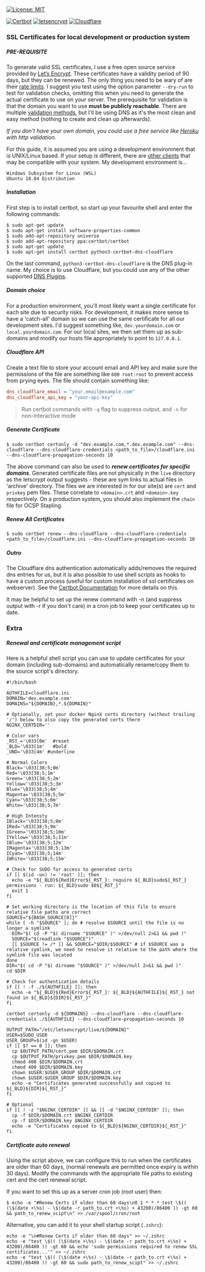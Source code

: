 [![License: MIT](https://img.shields.io/badge/License-MIT-yellow.svg?style=plastic)](https://opensource.org/licenses/MIT)

[![Certbot](https://img.shields.io/static/v1.svg?label=&message=certbot&color=ec1c23&style=plastic)](https://certbot.eff.org/) [![letsencrypt](https://img.shields.io/static/v1.svg?label=&message=%20letsencrypt&color=2C3C69&style=plastic)](https://letsencrypt.org/) [![Cloudflare](https://img.shields.io/static/v1.svg?label=&message=Cloudflare&color=f38020&style=plastic&logo=cloudflare&logoColor=white)](https://dash.cloudflare.com/)
### SSL Certificates for local development or production system
##### PRE-REQUISITE
To generate valid SSL certificates, I use a free open source service provided by [Let’s Encrypt](https://letsencrypt.org/).
These certificates have a validity period of 90 days, but they can be renewed. The only thing you need to be wary of are
their [rate limits](https://letsencrypt.org/docs/rate-limits/). I suggest you test using the option parameter
`--dry-run` to test for validation checks, omitting this when you need to generate the actual certificate to use on your
server. The prerequisite for validation is that the domain you want to use **must be publicly reachable**. There are
multiple [validation methods](https://letsencrypt.org/docs/challenge-types/), but I'll be using DNS as it's the most
clean and easy method (nothing to create and clean up afterwards).

_If you don't have your own domain, you could use a free service like [Heroku](https://www.heroku.com/free) with http validation._

For this guide, it is assumed you are using a development environment that is UNIX/Linux based. If your setup is
different, there are [other clients](https://letsencrypt.org/docs/client-options/#acme-v2-compatible-clients) that may
be compatible with your system. My development environment is...
```
Windows Subsystem for Linux (WSL)
Ubuntu 18.04 Distribution
```
##### Installation
First step is to install certbot, so start up your favourite shell and enter the following commands:
```shell
$ sudo apt-get update
$ sudo apt-get install software-properties-common
$ sudo add-apt-repository universe
$ sudo add-apt-repository ppa:certbot/certbot
$ sudo apt-get update
$ sudo apt-get install certbot python3-certbot-dns-cloudflare
```
On the last command, `python3-certbot-dns-cloudflare` is the DNS plug-in name. My choice is to use Cloudflare, but you
could use any of the other supported [DNS Plugins](https://certbot.eff.org/docs/using.html#dns-plugins).

##### Domain choice
For a production environment, you'll most likely want a single certificate for each site due to security risks. For
development, it makes more sense to have a 'catch-all' domain so we can use the same certificate for all our development
sites. I'd suggest something like, `dev.yourdomain.com` or `local.yourdomain.com`. For our local sites, we then set them
up as sub-domains and modify our hosts file appropriately to point to `127.0.0.1`.

##### Cloudflare API
Create a text file to store your account email and API key and make sure the permissions of the file are something like
`600 root:root` to prevent access from prying eyes. The file should contain something like:
```ini
dns_cloudflare_email = "your.email@example.com"
dns_cloudflare_api_key = "your-api-key"
```

> Run certbot commands with `-q` flag to suppress output, and `-n` for non-interactive mode

##### Generate Certificate
```shell
$ sudo certbot certonly -d "dev.example.com,*.dev.example.com" --dns-cloudflare --dns-cloudflare-credentials <path_to_file>/cloudflare.ini --dns-cloudflare-propagation-seconds 10
```
The above command can also be used to _**renew certificates for specific domains**_. Generated certificate files are not
physically in the `live` directory as the letscrypt output suggests - these are sym links to actual files in 'archive'
directory. The files we are interested in for our site(s) are `cert` and `privkey` pem files. These correlate to
`<domain>.crt` and `<domain>.key` respectively. On a production system, you should also implement the `chain` file for
OCSP Stapling. 

##### Renew All Certificates
```shell
$ sudo certbot renew --dns-cloudflare --dns-cloudflare-credentials <path_to_file>/cloudflare.ini --dns-cloudflare-propagation-seconds 10
```

##### Outro
The Cloudflare dns authentication automatically adds/removes the required dns entries for us, but it is also possible to
use shell scripts as hooks to have a custom process (useful for custom installation of ssl certificates on webserver).
See the [Certbot Documentation](https://certbot.eff.org/docs/using.html#pre-and-post-validation-hooks) for more details
on this.

It may be helpful to set up the renew command with -n (and suppress output with -r if you don't care) in a cron job to
keep your certificates up to date.

### Extra

##### Renewal and certificate management script
Here is a helpful shell script you can use to update certificates for your domain (including sub-domains) and
automatically rename/copy them to the source script's directory.
```shell
#!/bin/bash
 
AUTHFILE=cloudflare.ini
DOMAIN='dev.example.com'
DOMAINS="${DOMAIN},*.${DOMAIN}"
 
# Optionally, set your docker NginX certs directory (without trailing '/') below to also copy the generated certs there
NGINX_CERTDIR=''
 
# Color vars
_RST_='\033[0m'  #reset
_BLD='\033[1m'   #bold
_UND='\033[4m' #underline
 
# Normal Colors
Black='\033[38;5;0m'
Red='\033[38;5;1m'
Green='\033[38;5;2m'
Yellow='\033[38;5;3m'
Blue='\033[38;5;4m'
Magenta='\033[38;5;5m'
Cyan='\033[38;5;6m'
White='\033[38;5;7m'
 
# High Intensty
IBlack='\033[38;5;8m'
IRed='\033[38;5;9m'
IGreen='\033[38;5;10m'
IYellow='\033[38;5;11m'
IBlue='\033[38;5;12m'
IMagenta='\033[38;5;13m'
ICyan='\033[38;5;14m'
IWhite='\033[38;5;15m'
 
# Check for SUDO for access to generated certs
if [[ $(id -un) != 'root' ]]; then
  echo -e "${_BLD}${Red}Error${_RST_}: require ${_BLD}sudo${_RST_} permissions - run: ${_BLD}sudo $0${_RST_}"
  exit 1
fi
 
# Set working directory is the location of this file to ensure relative file paths are correct
SOURCE="${BASH_SOURCE[0]}"
while [ -h "$SOURCE" ]; do # resolve $SOURCE until the file is no longer a symlink
  DIR="$( cd -P "$( dirname "$SOURCE" )" >/dev/null 2>&1 && pwd )"
  SOURCE="$(readlink "$SOURCE")"
  [[ $SOURCE != /* ]] && SOURCE="$DIR/$SOURCE" # if $SOURCE was a relative symlink, we need to resolve it relative to the path where the symlink file was located
done
DIR="$( cd -P "$( dirname "$SOURCE" )" >/dev/null 2>&1 && pwd )"
cd $DIR
 
# Check for authentication details
if [[ ! -f ./${AUTHFILE} ]]; then
  echo -e "${_BLD}${Red}Error${_RST_}: ${_BLD}${AUTHFILE}${_RST_} not found in ${_BLD}${DIR}${_RST_}"
fi
 
certbot certonly -d ${DOMAINS} --dns-cloudflare --dns-cloudflare-credentials ./${AUTHFILE} --dns-cloudflare-propagation-seconds 10
 
OUTPUT_PATH="/etc/letsencrypt/live/${DOMAIN}"
USER=$SUDO_USER
USER_GROUP=$(id -gn $USER)
if [[ $? == 0 ]]; then
  cp $OUTPUT_PATH/cert.pem $DIR/$DOMAIN.crt
  cp $OUTPUT_PATH/privkey.pem $DIR/$DOMAIN.key
  chmod 400 $DIR/$DOMAIN.crt
  chmod 400 $DIR/$DOMAIN.key
  chown $USER:$USER_GROUP $DIR/$DOMAIN.crt
  chown $USER:$USER_GROUP $DIR/$DOMAIN.key
  echo -e "Certificates generated successfully and copied to ${_BLD}${DIR}${_RST_}"
fi
 
# Optional
if [[ ! -z "$NGINX_CERTDIR" ]] && [[ -d "$NGINX_CERTDIR" ]]; then
  cp -f $DIR/$DOMAIN.crt $NGINX_CERTDIR
  cp -f $DIR/$DOMAIN.key $NGINX_CERTDIR
  echo -e "Certificates copied to ${_BLD}${NGINX_CERTDIR}${_RST_}"
fi
```

##### Certificate auto renewal
Using the script above, we can configure this to run when the certificates are older than 60 days, (normal renewals are
permitted once expiry is within 30 days). Modify the commands with the appropriate file paths to existing cert and the
cert renewal script.

If you want to set this up as a server cron job (root user) then:
```shell
$ echo -e "#Renew Certs if older than 60 days\n0 1 * * * test \$(( (\$(date +\%s) - \$(date -r path_to.crt +\%s) + 43200)/86400 )) -gt 60 && path_to_renew_scipt\n" >> /var/spool/cron/root
```

Alternative, you can add it to your shell startup script (`.zshrc`):
```shell
echo -e "\n#Renew Certs if older than 60 days" >> ~/.zshrc
echo -e "test \$(( (\$(date +\%s) - \$(date -r path_to.crt +\%s) + 43200)/86400 )) -gt 60 && echo 'sudo permissions required to renew SSL certificates...'" >> ~/.zshrc
echo -e "test \$(( (\$(date +\%s) - \$(date -r path_to.crt +\%s) + 43200)/86400 )) -gt 60 && sudo path_to_renew_scipt" >> ~/.zshrc
```
